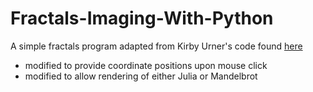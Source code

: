 # Fractals-Imaging-With-Python


A simple fractals program adapted from Kirby Urner's code found [here](http://tkinter.unpythonic.net/wiki/FractalImage)
 - modified to provide coordinate positions upon mouse click
 - modified to allow rendering of either Julia or Mandelbrot

